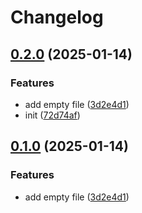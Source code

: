 # Changelog

## [0.2.0](https://github.com/AuStien/release-please-please/compare/v0.1.0...v0.2.0) (2025-01-14)


### Features

* add empty file ([3d2e4d1](https://github.com/AuStien/release-please-please/commit/3d2e4d1fca15efd6e5d6af4da38a8de84a5c27a1))
* init ([72d74af](https://github.com/AuStien/release-please-please/commit/72d74af9fda0597254ebdc2b55a4590e0504caae))

## [0.1.0](https://github.com/AuStien/release-please-please/compare/v0.0.0...v0.1.0) (2025-01-14)


### Features

* add empty file ([3d2e4d1](https://github.com/AuStien/release-please-please/commit/3d2e4d1fca15efd6e5d6af4da38a8de84a5c27a1))
